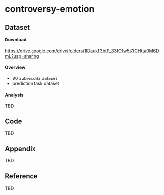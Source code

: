# controversy-emotion
## Dataset
#### Download
https://drive.google.com/drive/folders/1lDaukT3btP_33fOfw5t7fCHtta0M6DmL?usp=sharing

#### Overview
- 90 subreddits dataset
- prediction task dataset

#### Analysis
TBD

## Code
TBD

## Appendix
TBD

## Reference
TBD
